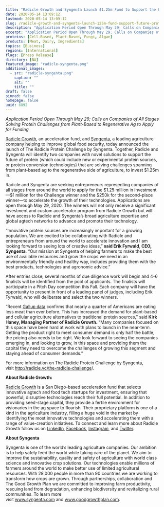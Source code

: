 ```yaml
---
title: "Radicle Growth and Syngenta Launch $1.25m Fund to Support the Future of Protein"
date: 2020-05-14 13:09:12
lastmod: 2020-05-14 13:09:12
slug: /radicle-growth-and-syngenta-launch-125m-fund-support-future-protein
description: "Application Period Open Through May 29; Calls on Companies of All Stages Solving Protein Challenges from Plant-Based to Regenerative Ag to Apply for Funding"
excerpt: "Application Period Open Through May 29; Calls on Companies of All Stages Solving Protein Challenges from Plant-Based to Regenerative Ag to Apply for Funding"
proteins: [Cell-Based, Plant-Based, Fungi, Algae]
products: [Meat, Dairy, Ingredients]
topics: [Business]
regions: [International]
flags: [Press Release]
directory: [NA]
featured_image: "radicle-syngenta.png"
additional_images:
  - src: "radicle-syngenta.png"
    caption: ""
    alt: ""
    title: ""
draft: false
pinned: false
homepage: false
uuid: 6892
---
```

<p><em>Application Period Open Through May 29; Calls on Companies of All Stages Solving Protein Challenges from Plant-Based to Regenerative Ag to Apply for Funding</em></p>
<p><a href="http://radicle.vc/the-radicle-challenge/">Radicle Growth</a>, an acceleration fund, and <a href="https://www.syngenta.com/">Syngenta</a>, a leading agriculture company helping to improve global food security, today announced the launch of The Radicle Protein Challenge by Syngenta. Together, Radicle and Syngenta will identify two companies with novel solutions to support the future of protein (which could include new or experimental protein sources, or protein conversion technologies) that are solving challenges spanning from plant-based ag to the regenerative side of agriculture, to invest $1.25m in.</p>
<p>Radicle and Syngenta are seeking entrepreneurs representing companies of all stages from around the world to apply for the $1.25 million in investment—$1 million for the Challenge winner and the $250k for the second-place winner—to accelerate the growth of their technologies. Applications are open through May 29, 2020. The winners will not only receive a significant investment and custom accelerator program from Radicle Growth but will have access to Radicle and Syngenta’s broad agriculture expertise and global agtech networks to advance and promote their technology.</p>
<p>“Innovative protein sources are increasingly important for a growing population. We are excited to be collaborating with Radicle and entrepreneurs from around the world to accelerate innovation and I am looking forward to seeing lots of creative ideas,” <strong>said Erik Fyrwald, CEO, Syngenta</strong>. “Our mission at Syngenta of helping farmers to make the best use of available resources and grow the crops we need in an environmentally friendly and healthy way, includes providing them with the best products, technologies and agronomic advice.”</p>
<p>After entries close, several months of due diligence work will begin and 4-6 finalists will be identified from the pool of applicants. The finalists will participate in a Pitch Day competition this Fall. Each company will have the opportunity to present in front of a leading panel of judges, including Erik Fyrwald, who will deliberate and select the two winners.</p>
<p>“Recent <a href="https://news.gallup.com/poll/282779/nearly-one-four-cut-back-eating-meat.aspx">Gallup data</a> confirms that nearly a quarter of Americans are eating less meat than ever before. This has increased the demand for plant-based and cellular agriculture alternatives to traditional protein sources,” said <strong>Kirk Haney, Managing Partner of Radicle Growth. </strong>“Many companies focused on this space have been hard at work with plans to launch in the near-term. Getting the product right to meet consumer demand is only half the battle, the pricing also needs to be right. We look forward to seeing the companies emerging in, and looking to grow, in this space and providing them the capital they need to overcome the challenges of growing this segment and staying ahead of consumer demands.”</p>
<p>For more information on The Radicle Protein Challenge by Syngenta, visit <a href="http://radicle.vc/the-radicle-challenge/">http://radicle.vc/the-radicle-challenge</a>/.</p>
<p><strong>About Radicle Growth:</strong></p>
<p><a href="https://radicle.vc/">Radicle Growth</a> is a San Diego-based acceleration fund that selects innovative agtech and food tech startups for investment, ensuring that powerful, disruptive technologies reach their full potential. In addition to providing seed-stage capital, they provide a fertile environment for visionaries in the ag space to flourish. Their proprietary platform is one of a kind in the agriculture industry, filling a huge void in the market by identifying the most innovative technologies and accelerating them with a range of value-creation initiatives. To connect and learn more about Radicle Growth follow us on <a href="https://www.linkedin.com/company/radicle-seed/">LinkedIn</a>, <a href="https://www.facebook.com/radiclegrowth/">Facebook</a>, <a href="https://www.instagram.com/radicle_growth_vc/">Instagram</a>, and <a href="https://twitter.com/radiclegrowth?lang=en">Twitter</a>.</p>
<p><strong>About Syngenta</strong></p>
<p>Syngenta is one of the world’s leading agriculture companies. Our ambition is to help safely feed the world while taking care of the planet. We aim to improve the sustainability, quality and safety of agriculture with world class science and innovative crop solutions. Our technologies enable millions of farmers around the world to make better use of limited agricultural resources. With 28,000 people in more than 90 countries we are working to transform how crops are grown. Through partnerships, collaboration and The Good Growth Plan we are committed to improving farm productivity, rescuing land from degradation, enhancing biodiversity and revitalizing rural communities. To learn more visit <a href="http://www.syngenta.com/">www.syngenta.com</a> and <a href="http://www.goodgrowthplan.com/">www.goodgrowthplan.com</a>.</p>
